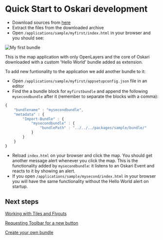 # Quick Start to Oskari development

* Download sources from [here](/download)
* Extract the files from the downloaded archive
* Open `/applications/sample/myfirst/index.html` in your browser and you should see:

![My first bundle](/images/quick-start/myfirst.png)

This is the map application with only OpenLayers and the core of Oskari downloaded with a custom 'Hello World' bundle added as extension.

To add new funtionality to the application we add another bundle to it:

* Open `/applications/sample/myfirst/appsetupconfig.json` file in an editor
* Find the a bundle block for `myfirstbundle` and append the following `mysecondbundle` after it (remember to separate the blocks with a comma):

```javascript
{
    "bundlename" : "mysecondbundle",
    "metadata" : {
        "Import-Bundle" : {
            "mysecondbundle" : {
                "bundlePath" : "../../../packages/sample/bundle/"
            }
        }
    }
}
```

* Reload `index.html` on your browser and click the map. You should get another message alert whenever you click the map. This is the functionality added by `mysecondbundle`: it listens to an Oskari Event and reacts to it by showing an alert.
* If you open `/applications/sample/mysecond/index.html` in your browser you will have the same functionality without the Hello World alert on startup.

## Next steps

[Working with Tiles and Flyouts](/guides/quick-start/working-with-tiles-and-flyouts)

[Requesting Toolbar for a new button](/guides/quick-start/using-toolbar)

[Create your own bundle](/guides/quick-start/create-your-own-bundle)